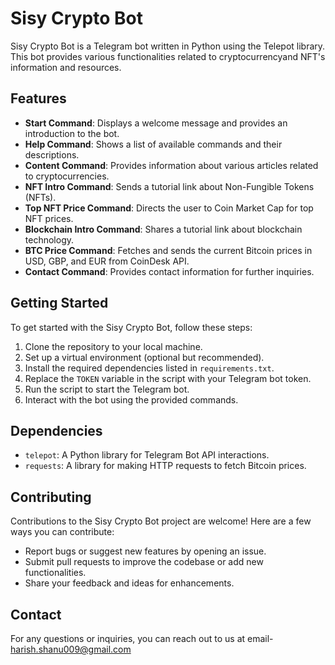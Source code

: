 # Sisy Crypto Bot

Sisy Crypto Bot is a Telegram bot written in Python using the Telepot library. This bot provides various functionalities related to cryptocurrencyand NFT's information and resources.

## Features

- **Start Command**: Displays a welcome message and provides an introduction to the bot.
- **Help Command**: Shows a list of available commands and their descriptions.
- **Content Command**: Provides information about various articles related to cryptocurrencies.
- **NFT Intro Command**: Sends a tutorial link about Non-Fungible Tokens (NFTs).
- **Top NFT Price Command**: Directs the user to Coin Market Cap for top NFT prices.
- **Blockchain Intro Command**: Shares a tutorial link about blockchain technology.
- **BTC Price Command**: Fetches and sends the current Bitcoin prices in USD, GBP, and EUR from CoinDesk API.
- **Contact Command**: Provides contact information for further inquiries.

## Getting Started

To get started with the Sisy Crypto Bot, follow these steps:

1. Clone the repository to your local machine.
2. Set up a virtual environment (optional but recommended).
3. Install the required dependencies listed in `requirements.txt`.
4. Replace the `TOKEN` variable in the script with your Telegram bot token.
5. Run the script to start the Telegram bot.
6. Interact with the bot using the provided commands.

## Dependencies

- `telepot`: A Python library for Telegram Bot API interactions.
- `requests`: A library for making HTTP requests to fetch Bitcoin prices.

## Contributing

Contributions to the Sisy Crypto Bot project are welcome! Here are a few ways you can contribute:

- Report bugs or suggest new features by opening an issue.
- Submit pull requests to improve the codebase or add new functionalities.
- Share your feedback and ideas for enhancements.


## Contact

For any questions or inquiries, you can reach out to us at email- harish.shanu009@gmail.com 
